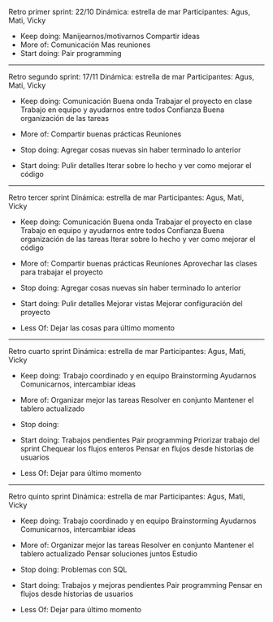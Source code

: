 Retro primer sprint: 22/10
Dinámica: estrella de mar
Participantes: Agus, Mati, Vicky

- Keep doing: 
    Manijearnos/motivarnos 
    Compartir ideas
- More of:
    Comunicación
    Mas reuniones
- Start doing: 
    Pair programming


*****************************
Retro segundo sprint: 17/11
Dinámica: estrella de mar
Participantes: Agus, Mati, Vicky

- Keep doing:
    Comunicación
    Buena onda
    Trabajar el proyecto en clase
    Trabajo en equipo y ayudarnos entre todos
    Confianza
    Buena organización de las tareas

- More of:
    Compartir buenas prácticas
    Reuniones

- Stop doing:
    Agregar cosas nuevas sin haber terminado lo anterior

- Start doing:
    Pulir detalles
    Iterar sobre lo hecho y ver como mejorar el código


*****************************
Retro tercer sprint
Dinámica: estrella de mar
Participantes: Agus, Mati, Vicky

- Keep doing:
    Comunicación
    Buena onda
    Trabajar el proyecto en clase
    Trabajo en equipo y ayudarnos entre todos
    Confianza
    Buena organización de las tareas
    Iterar sobre lo hecho y ver como mejorar el código

- More of:
    Compartir buenas prácticas
    Reuniones
    Aprovechar las clases para trabajar el proyecto

- Stop doing:
    Agregar cosas nuevas sin haber terminado lo anterior

- Start doing:
    Pulir detalles
    Mejorar vistas
    Mejorar configuración del proyecto

- Less Of:
    Dejar las cosas para último momento


*****************************
Retro cuarto sprint
Dinámica: estrella de mar
Participantes: Agus, Mati, Vicky

- Keep doing:
    Trabajo coordinado y en equipo
    Brainstorming
    Ayudarnos
    Comunicarnos, intercambiar ideas

- More of:
    Organizar mejor las tareas
    Resolver en conjunto
    Mantener el tablero actualizado

- Stop doing:
    

- Start doing:
   Trabajos pendientes
   Pair programming
   Priorizar trabajo del sprint
   Chequear los flujos enteros
   Pensar en flujos desde historias de usuarios 
- Less Of:
    Dejar para último momento 


*****************************
Retro quinto sprint
Dinámica: estrella de mar
Participantes: Agus, Mati, Vicky

- Keep doing:
    Trabajo coordinado y en equipo
    Brainstorming
    Ayudarnos
    Comunicarnos, intercambiar ideas

- More of:
    Organizar mejor las tareas
    Resolver en conjunto
    Mantener el tablero actualizado
    Pensar soluciones juntos
    Estudio

- Stop doing:
    Problemas con SQL

- Start doing:
   Trabajos y mejoras pendientes
   Pair programming
   Pensar en flujos desde historias de usuarios 

- Less Of:
   Dejar para último momento 





